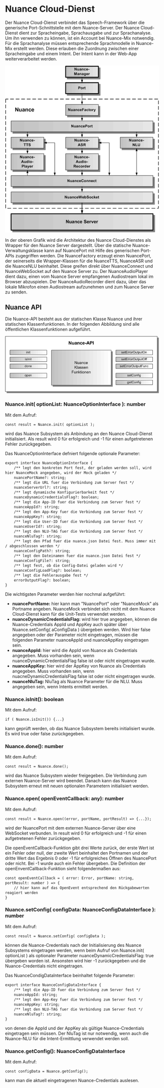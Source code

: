 # Nuance Cloud-Dienst

Der Nuance Cloud-Dienst verbindet das Speech-Framework über die generische Port-Schnittstelle mit dem Nuance-Server. Der Nuance Cloud-Dienst dient zur Spracheingabe, Sprachausgabe und zur Sprachanalyse.
Um ihn verwenden zu können, ist ein Account bei Nuance-Mix notwendig. Für die Sprachanalyse müssen entsprechende Sprachmodelle in Nuance-Mix erstellt werden. Diese erlauben die Zuordnung zwischen einer Spracheingabe und einem Intent. Der Intent kann in der Web-App weiterverarbeitet werden.

![Nuance-Architektur](./Nuance-1.gif)

In der oberen Grafik wird die Architektur des Nuance Cloud-Dienstes als Wrapper für den Nuance Server dargestellt. Über die statische Nuance-Verwaltungsklasse kann auf NuancePort mit Hilfe des generischen Port-APIs zugegriffen werden. Die NuanceFactory erzeugt einen NuancePort, der seinerseits die Wrapper-Klassen für die NuanceTTS, NuanceASR und die NuanceNLU beinhaltet. Diese greifen direkt über NuanceConnect und NuanceWebSocket auf den Nuance Server zu. Der NuanceAudioPlayer dient dazu, einen vom Nuance Server empfangenen Audiostream lokal im Browser abzuspielen. Der NuanceAudioRecorder dient dazu, über das lokale Mikrofon einen Audiostream aufzunehmen und zum Nuance Server zu senden.


## Nuance API

Die Nuance-API besteht aus der statischen Klasse Nuance und ihrer statischen Klassenfunktionen. In der folgenden Abbildung sind alle öffentlichen Klassenfunktionen aufgeführt.

![Nuance-API](./Nuance-2.gif)


### Nuance.init( optionList: NuanceOptionInterface ): number

Mit dem Aufruf:

	const result = Nuance.init( optionList );
	
wird das Nuance Subsystem als Anbindung an den Nuance Cloud-Dienst initialisiert. Als result wird 0 für erfolgreich und -1 für einen aufgetretenen Fehler zurückgegeben. 

Das NuanceOptionInterface defniert folgende optionale Parameter:

	export interface NuanceOptionInterface {
	    /** legt den konkreten Port fest, der geladen werden soll, wird hier NuanceMock angegeben, wird der Mock geladen */
	    nuancePortName?: string;
	    /** legt die URL fuer die Verbindung zum Server fest */
	    nuanceServerUrl?: string;
	    /** legt dynamische Konfigurierbarkeit fest */
	    nuanceDynamicCredentialsFlag?: boolean;
	    /** legt die App-ID fuer die Verbindung zum Server fest */
	    nuanceAppId?: string;
	    /** legt den App-Key fuer die Verbindung zum Server fest */
	    nuanceAppKey?: string;
	    /** legt die User-ID fuer die Verbindung zum Server fest */
	    nuanceUserId?: string;
	    /** legt den NLU-TAG fuer die Verbindung zum Server fest */
	    nuanceNluTag?: string;
	    /** legt den Pfad fuer die nuance.json Datei fest. Muss immer mit / abgeschlossen werden */
	    nuanceConfigPath?: string;
	    /** legt den Dateinamen fuer die nuance.json Datei fest */
	    nuanceConfigFile?: string;
	    /** legt fest, ob die Config-Datei geladen wird */
	    nuanceConfigLoadFlag?: boolean;
	    /** legt die Fehlerausgabe fest */
	    errorOutputFlag?: boolean;
	}

Die wichtigsten Parameter werden hier nochmal aufgeführt:

* **nuancePortName:** hier kann man "NuancePort" oder "NuanceMock" als Portname angeben. NuanceMock verbindet sich nicht mit dem Nuance Cloud-Dienst kann für die Unit-Tests verwendet werden.
* **nuanceDynamicCredentialsFlag:** wird hier true angegeben, können die Nuance-Credentials AppId und AppKey auch später über Nuance.setConfig( aConfigData ) übergeben werden. Wird hier false angegeben oder der Parameter nicht eingetragen, müssen die folgenden Parameter nuanceAppId und nuanceAppKey eingetragen sein.
* **nuanceAppId:** hier wird die AppId von Nuance als Credentials angegeben. Muss vorhanden sein, wenn nuanceDynamicCredentialsFlag false ist oder nicht eingetragen wurde.
* **nuanceAppKey:** hier wird der AppKey von Nuance als Credentials angegeben. Muss vorhanden sein, wenn nuacneDynamicCredentialsFlag false ist oder nicht eingetragen wurde.
* **nuanceNluTag:** NluTag als Nuance Parameter für die NLU. Muss angegeben sein, wenn Intents ermittelt werden.


### Nuance.isInit(): boolean

Mit dem Aufruf:

	if ( Nuance.isInit()) {...}
	
kann geprüft werden, ob das Nuance Subsystem bereits initialisiert wurde. Es wird true oder false zurückgegeben.


### Nuance.done(): number

Mit dem Aufruf:

	const result = Nuance.done();
	
wird das Nuance Subsystem wieder freigegeben. Die Verbindung zum externen Nuance-Server wird beendet. Danach kann das Nuance Subsystem erneut mit neuen optionalen Parametern initialisiert werden. 


### Nuance.open( openEventCallback: any): number

Mit dem Aufruf:

	const result = Nuance.open((error, portName, portResult) => {...}); 

wird der NuancePort mit dem externen Nuance-Server über eine WebSocket verbunden. In result wird 0 für erfolgreich und -1 für einen aufgetretenen Fehler zurückgegeben.
 
Die openEventCallback-Funktion gibt drei Werte zurück, der erste Wert ist ein Fehler oder null, der zweite Wert beinhaltet den Portnamen und der dritte Wert das Ergebnis 0 oder -1 für erfolgreiches Öffnen des NuancePort oder nicht. Bei -1 wurde auch ein Fehler übergeben. Die Definition der openEnventCallback-Funktion sieht folgendermaßen aus:
 
	const openEventCallback = ( error: Error, portName: string, portResult: number ) => {
		// hier kann auf das OpenEvent entsprechend den Rückgabewerten reagiert werden
	}
	
	
### Nuance.setConfig( configData: NuanceConfigDataInterface ): number

Mit dem Aufruf:

	const result = Nuance.setConfig( configData );
	
können die Nuance-Credentials nach der Initialisierung des Nuance Subsystems eingetragen werden, wenn beim Aufruf von Nuance.init( optionList ) als optionaler Parameter nuanceDynamicCredentialsFlag: true übergeben worden ist. Ansonsten wird hier -1 zurückgegeben und die Nuance-Credentials nicht eingetragen.

Das NuanceCondigDataInterface beinhaltet folgende Parameter:

	export interface NuanceConfigDataInterface {
	    /** legt die App-ID fuer die Verbindung zum Server fest */
	    nuanceAppId: string;
	    /** legt den App-Key fuer die Verbindung zum Server fest */
	    nuanceAppKey: string;
	    /** legt den NLU-TAG fuer die Verbindung zum Server fest */
	    nuanceNluTag?: string;
	}

von denen die AppId und der AppKey als gültige Nuance-Credentials eingetragen sein müssen. Der NluTag ist nur notwendig, wenn auch die Nuance-NLU für die Intent-Ermittlung verwendet werden soll.


### Nuance.getConfig(): NuanceConfigDataInterface

Mit dem Aufruf:

	const configData = Nuance.getConfig();
	
kann man die aktuell eingetragenen Nuance-Credentials auslesen.
